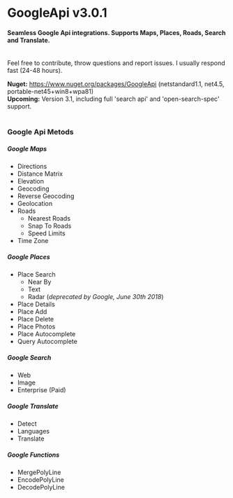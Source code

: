 # GoogleApi v3.0.1
#### Seamless Google Api integrations. Supports Maps, Places, Roads, Search and Translate.
<br />
Feel free to contribute, throw questions and report issues. I usually respond fast (24-48 hours).<br />

**Nuget:** https://www.nuget.org/packages/GoogleApi (netstandard1.1, net4.5, portable-net45+win8+wpa81)<br />
**Upcoming:** Version 3.1, including full 'search api' and 'open-search-spec' support.
<br /><br />
### Google Api Metods
##### Google Maps
  * Directions
  * Distance Matrix
  * Elevation
  * Geocoding
  * Reverse Geocoding
  * Geolocation
  * Roads
    * Nearest Roads
    * Snap To Roads
    * Speed Limits
  * Time Zone

##### Google Places
  * Place Search
    * Near By
    * Text
    * Radar (*deprecated by Google, June 30th 2018*)
  * Place Details
  * Place Add
  * Place Delete
  * Place Photos
  * Place Autocomplete
  * Query Autocomplete

##### Google Search
  * Web
  * Image
  * Enterprise (Paid)

##### Google Translate
  * Detect
  * Languages
  * Translate

##### Google Functions
  * MergePolyLine
  * EncodePolyLine
  * DecodePolyLine
